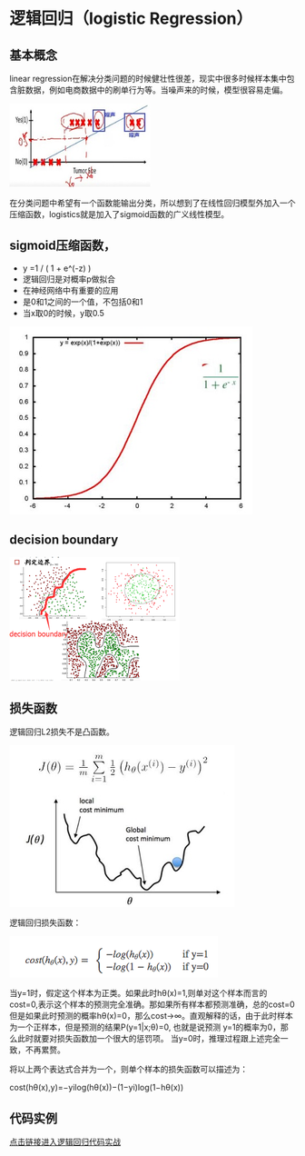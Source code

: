 # 逻辑回归（logistic Regression）

## 基本概念

linear regression在解决分类问题的时候健壮性很差，现实中很多时候样本集中包含脏数据，例如电商数据中的刷单行为等。当噪声来的时候，模型很容易走偏。

![](https://github.com/bobkentt/Learning-machine-from-scratch-pic/blob/master/alg_base/pic/201704311.jpg)

在分类问题中希望有一个函数能输出分类，所以想到了在线性回归模型外加入一个压缩函数，logistics就是加入了sigmoid函数的广义线性模型。

## sigmoid压缩函数，
* y =1  /  (  1 + e^(-z) )
* 逻辑回归是对概率p做拟合
* 在神经网络中有重要的应用
* 是0和1之间的一个值，不包括0和1
* 当x取0的时候，y取0.5

![](https://github.com/bobkentt/Learning-machine-from-scratch-pic/blob/master/alg_base/pic/201704312.jpg)

## decision boundary

![](https://github.com/bobkentt/Learning-machine-from-scratch-pic/blob/master/alg_base/pic/201704313.png)

## 损失函数
逻辑回归L2损失不是凸函数。

![](https://github.com/bobkentt/Learning-machine-from-scratch-pic/blob/master/alg_base/pic/201704314.jpg)

逻辑回归损失函数：

![](https://github.com/bobkentt/Learning-machine-from-scratch-pic/blob/master/alg_base/pic/QQ20170817-172826.png)

当y=1时，假定这个样本为正类。如果此时hθ(x)=1,则单对这个样本而言的cost=0,表示这个样本的预测完全准确。那如果所有样本都预测准确，总的cost=0 
但是如果此时预测的概率hθ(x)=0，那么cost→∞。直观解释的话，由于此时样本为一个正样本，但是预测的结果P(y=1|x;θ)=0, 也就是说预测 y=1的概率为0，那么此时就要对损失函数加一个很大的惩罚项。 
当y=0时，推理过程跟上述完全一致，不再累赘。

将以上两个表达式合并为一个，则单个样本的损失函数可以描述为： 

cost(hθ(x),y)=−yilog(hθ(x))−(1−yi)log(1−hθ(x))

## 代码实例
[点击链接进入逻辑回归代码实战](https://github.com/bobkentt/Learning-machine-from-scratch-/blob/master/practice/logistic-regression-practice.md)
